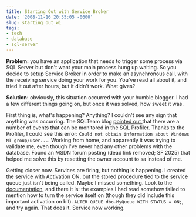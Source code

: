 ```yaml
---
title: Starting Out with Service Broker
date: '2008-11-16 20:35:05 -0600'
slug: starting_out_wi
tags:
- tech
- database
- sql-server
---
```


**Problem:** you have an application that needs to trigger some process via SQL
Server but don't want your main process hung up waiting. So you decide to setup
Service Broker in order to make an asynchronous call, with the receiving service
doing your work for you. You've read all about it, and tried it out after hours,
but it didn't work. What gives?

<!-- truncate -->

**Solution:** obviously, this situation occurred with your humble blogger. I had
a few different things going on, but once it was solved, how sweet it was.

First thing is, what's happening? Anything? I couldn't see any sign that
anything was occurring. The SQLTeam blog [pointed out
](https://www.sqlteam.com/article/how-to-troubleshoot-service-broker-problems)that
there are a number of events that can be monitored in the SQL Profiler. Thanks
to the Profiler, I could see this error: `Could not obtain information about
Windows NT group/user...`. Working from home, and apparently it was trying to
validate me, even though I've never had any other problems with the database.
Found an MSDN forum posting (dead link removed; SF 2025) that helped me solve
this by resetting the owner account to sa instead of me.

Getting closer now. Services are firing, but nothing is happening. I created the
service with Activation ON, but the stored procedure tied to the service queue
just isn't being called. Maybe I missed something. Look to the
[documentation](https://msdn.microsoft.com/en-us/library/ms189529.aspx), and
there it is: the examples I had read somehow failed to mention how to turn the
service itself on (though they did include this important activation on bit).
`ALTER QUEUE dbo.MyQueue WITH STATUS = ON;`, and try again. That does it.
Service now working.
